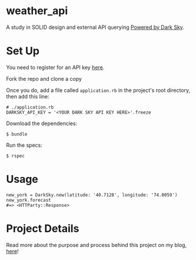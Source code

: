 # weather_api
A study in SOLID design and external API querying [Powered by Dark Sky](https://darksky.net/poweredby/).

# Set Up
You need to register for an API key [here](https://darksky.net/devs/docs).

Fork the repo and clone a copy 

Once you do, add a file called `application.rb` in the project's root directory, then add this line:
```
# ./application.rb
DARKSKY_API_KEY = '<YOUR DARK SKY API KEY HERE>'.freeze
```
Download the dependencies:
```
$ bundle
```
Run the specs:
```
$ rspec
```
# Usage
```
new_york = DarkSky.new(latitude: '40.7128', longitude: '74.0059')
new_york.forecast
#=> <HTTParty::Response>
```

# Project Details

Read more about the purpose and process behind this project on my blog, [here](https://thomascountz.github.io/2017/06/17/iterating-through-an-api-wrapper.html)!

